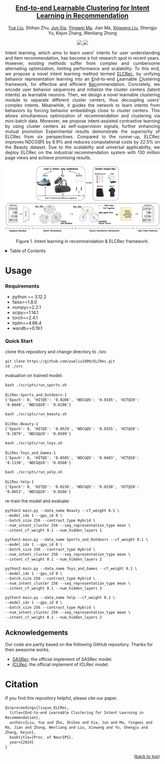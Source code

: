 <div align="center">
<h2><a href="https://arxiv.org/pdf/2410.02832">End-to-end Learnable Clustering for Intent Learning in Recommendation</a></h2>

[Yue Liu](https://yueliu1999.github.io/), Shihao Zhu, [Jun Xia](https://junxia97.github.io/), [Yingwei Ma](https://yingweima2022.github.io/), Jian Ma, [Xinwang Liu](https://xinwangliu.github.io/), Shengju Yu, Kejun Zhang, Wenliang Zhong


<p align="center">  <a href="https://pytorch.org/" alt="PyTorch">
<img src="https://img.shields.io/badge/PyTorch-%23EE4C2C.svg?e&logo=PyTorch&logoColor=white" />  </a> <a href="https://icml.cc/Conferences/2023" alt="Conference"> <img src="https://img.shields.io/badge/NeurIPS'24-brightgreen" /> </a>
</p>


</div>

<p align = "justify">
Intent learning, which aims to learn users' intents for user understanding and item recommendation, has become a hot research spot in recent years. However, existing methods suffer from complex and cumbersome alternating optimization, limiting performance and scalability. To this end, we propose a novel intent learning method termed <u>ELCRec</u>, by unifying behavior representation learning into an <u>E</u>nd-to-end <u>L</u>earnable <u>C</u>lustering framework, for effective and efficient <u>Rec</u>ommendation. Concretely, we encode user behavior sequences and initialize the cluster centers (latent intents) as learnable neurons. Then, we design a novel learnable clustering module to separate different cluster centers, thus decoupling users' complex intents. Meanwhile, it guides the network to learn intents from behaviors by forcing behavior embeddings close to cluster centers. This allows simultaneous optimization of recommendation and clustering via mini-batch data. Moreover, we propose intent-assisted contrastive learning by using cluster centers as self-supervision signals, further enhancing mutual promotion Experimental results demonstrate the superiority of ELCRec from six perspectives. Compared to the runner-up, ELCRec improves NDCG@5 by 8.9% and reduces computational costs by 22.5% on the Beauty dataset. Due to the scalability and universal applicability, we deploy ELCRec on the industrial recommendation system with 130 million page views and achieve promising results.
</p>

<img src="./assets/elcrec.png" alt="radar_plot" style="zoom:60%;" />
<p align="center">
Figure 1. Intent learning in recommendation & ELCRec framework.
</p>



<details>
  <summary>Table of Contents</summary>
  <ol>
    <li><a href="#Usage">Usage</a></li>
    <li><a href="#acknowledgement">Acknowledgement</a></li>
    <li><a href="#citation">Citation</a></li>
  </ol>
</details>


# Usage



### Requirements
- python == 3.12.2
- faiss==1.8.0
- numpy==2.2.1
- scipy==1.14.1
- torch==2.4.1
- tqdm==4.66.4
- wandb==0.19.1

### Quick Start

clone this repository and change directory to ./src

```
git clone https://github.com/yueliu1999/ELCRec.git
cd ./src
```

evaluation on trained model:

```
bash ./scripts/run_sports.sh

ELCRec-Sports_and_Outdoors-1
{'Epoch': 0, 'HIT@5': '0.0286', 'NDCG@5': '0.0185', 'HIT@20': '0.0648', 'NDCG@20': '0.0286'}
```



```
bash ./scripts/run_beauty.sh

ELCRec-Beauty-1
{'Epoch': 0, 'HIT@5': '0.0529', 'NDCG@5': '0.0355', 'HIT@20': '0.1079', 'NDCG@20': '0.0509'}
```



```
bash ./scripts/run_toys.sh

ELCRec-Toys_and_Games-1
{'Epoch': 0, 'HIT@5': '0.0585', 'NDCG@5': '0.0403', 'HIT@20': '0.1138', 'NDCG@20': '0.0560'}
```



```
bash ./scripts/run_yelp.sh

ELCRec-Yelp-1
{'Epoch': 0, 'HIT@5': '0.0236', 'NDCG@5': '0.0150', 'HIT@20': '0.0653', 'NDCG@20': '0.0266'}
```

re-train the model and evaluate:

```
python3 main.py --data_name Beauty --cf_weight 0.1 \
--model_idx 1 --gpu_id 0 \
--batch_size 256 --contrast_type Hybrid \
--num_intent_cluster 256 --seq_representation_type mean \
--intent_cf_weight 0.1 --num_hidden_layers 1
```

```
python3 main.py --data_name Sports_and_Outdoors --cf_weight 0.1 \
--model_idx 1 --gpu_id 0 \
--batch_size 256 --contrast_type Hybrid \
--num_intent_cluster 256 --seq_representation_type mean \
--intent_cf_weight 0.1 --num_hidden_layers 2
```

```
python3 main.py --data_name Toys_and_Games --cf_weight 0.1 \
--model_idx 1 --gpu_id 0 \
--batch_size 256 --contrast_type Hybrid \
--num_intent_cluster 256 --seq_representation_type mean \
--intent_cf_weight 0.1 --num_hidden_layers 3
```

```
python3 main.py --data_name Yelp --cf_weight 0.1 \
--model_idx 1 --gpu_id 0 \
--batch_size 256 --contrast_type Hybrid \
--num_intent_cluster 256 --seq_representation_type mean \
--intent_cf_weight 0.1 --num_hidden_layers 2
```

## Acknowledgements
Our code are partly based on the following GitHub repository. Thanks for their awesome works.
- [SASRec](https://github.com/kang205/SASRec): the official implement of SASRec model.
- [ICLRec](https://github.com/salesforce/ICLRec): the official implement of ICLRec model.

# Citation
If you find this repository helpful, please cite our paper.

```
@inproceedings{liuyue_ELCRec,
  title={End-to-end Learnable Clustering for Intent Learning in Recommendation},
  author={Liu, Yue and Zhu, Shihao and Xia, Jun and Ma, Yingwei and Ma, Jian and Zhong, Wenliang and Liu, Xinwang and Yu, Shengju and Zhang, Kejun},
  booktitle={Proc. of NeurIPS},
  year={2024}
}
```

<p align="right">(<a href="#top">back to top</a>)</p>